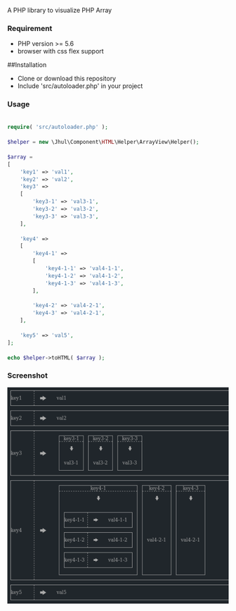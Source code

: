A PHP library to visualize PHP Array


### Requirement
 - PHP version >= 5.6
 - browser with css flex support


##Installation
 - Clone or download this repository
 - Include 'src/autoloader.php' in your project


### Usage
```php

require( 'src/autoloader.php' );

$helper = new \Jhul\Component\HTML\Helper\ArrayView\Helper();

$array =
[
	'key1' => 'val1',
	'key2' => 'val2',
	'key3' =>
	[
		'key3-1' => 'val3-1',
		'key3-2' => 'val3-2',
		'key3-3' => 'val3-3',
	],

	'key4' =>
	[
		'key4-1' =>
		[
			'key4-1-1' => 'val4-1-1',
			'key4-1-2' => 'val4-1-2',
			'key4-1-3' => 'val4-1-3',
		],

		'key4-2' => 'val4-2-1',
		'key4-3' => 'val4-2-1',
	],

	'key5' => 'val5',
];

echo $helper->toHTML( $array );
```

### Screenshot

![html](screen.png?raw=true "ArrayView")

